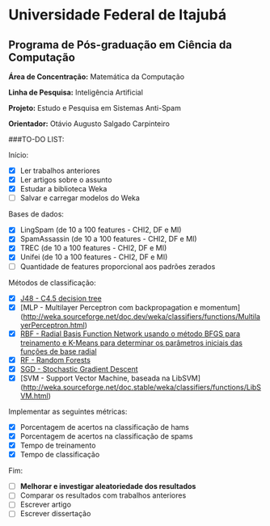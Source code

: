 # Universidade Federal de Itajubá
## Programa de Pós-graduação em Ciência da Computação

**Área de Concentração:** Matemática da Computação

**Linha de Pesquisa:** Inteligência Artificial

**Projeto:** Estudo e Pesquisa em Sistemas Anti-Spam

**Orientador:** Otávio Augusto Salgado Carpinteiro

###TO-DO LIST:

Início:
- [x] Ler trabalhos anteriores
- [x] Ler artigos sobre o assunto
- [x] Estudar a biblioteca Weka
- [ ] Salvar e carregar modelos do Weka

Bases de dados:
- [x] LingSpam (de 10 a 100 features - CHI2, DF e MI)
- [x] SpamAssassin (de 10 a 100 features - CHI2, DF e MI)
- [x] TREC (de 10 a 100 features - CHI2, DF e MI)
- [x] Unifei (de 10 a 100 features - CHI2, DF e MI)
- [ ] Quantidade de features proporcional aos padrões zerados

Métodos de classificação:
- [x] [J48 - C4.5 decision tree](http://weka.sourceforge.net/doc.dev/weka/classifiers/trees/J48.html)
- [x] [MLP - Multilayer Perceptron com backpropagation e momentum] (http://weka.sourceforge.net/doc.dev/weka/classifiers/functions/MultilayerPerceptron.html)
- [x] [RBF - Radial Basis Function Network usando o método BFGS para treinamento e K-Means para determinar os parâmetros iniciais das funções de base radial](http://weka.sourceforge.net/doc.packages/RBFNetwork/weka/classifiers/functions/RBFClassifier.html)
- [x] [RF - Random Forests](http://weka.sourceforge.net/doc.dev/weka/classifiers/functions/SGD.html)
- [x] [SGD - Stochastic Gradient Descent](http://weka.sourceforge.net/doc.dev/weka/classifiers/functions/SGD.html)
- [x] [SVM - Support Vector Machine, baseada na LibSVM] (http://weka.sourceforge.net/doc.stable/weka/classifiers/functions/LibSVM.html)

Implementar as seguintes métricas:
- [x] Porcentagem de acertos na classificação de hams
- [x] Porcentagem de acertos na classificação de spams
- [x] Tempo de treinamento
- [x] Tempo de classificação

Fim:
- [ ] **Melhorar e investigar aleatoriedade dos resultados**
- [ ] Comparar os resultados com trabalhos anteriores
- [ ] Escrever artigo
- [ ] Escrever dissertação
